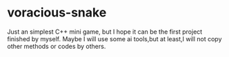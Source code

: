 # voracious-snake
Just an simplest C++ mini game, but I hope it can be the first project finished by myself. Maybe I will use some ai tools,but at least,I will not copy other methods or codes by others.
